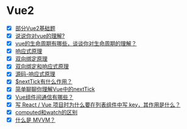 # Vue2

- [x] [部分Vue2基础题](https://github.com/yihan12/Frontend-interview/issues/26)
- [x] [说说你对vue的理解?](https://github.com/yihan12/Frontend-interview/issues/1)
- [x] [vue的生命周期有哪些，谈谈你对生命周期的理解？](https://github.com/yihan12/Frontend-interview/issues/2)
- [x] [响应式原理](https://github.com/yihan12/Frontend-interview/issues/3)
- [x] [双向绑定原理](https://github.com/yihan12/Frontend-interview/issues/4)
- [x] [双向绑定和响应式原理](https://github.com/yihan12/Frontend-interview/issues/5)
- [x] [源码-响应式原理](https://github.com/yihan12/Frontend-interview/issues/6)
- [x] [$nextTick有什么作用？](https://github.com/yihan12/Frontend-interview/issues/14)
- [x] [简单聊聊你理解Vue中的nextTick](https://github.com/yihan12/Frontend-interview/issues/15)
- [x] [Vue组件间通信有哪些？](https://github.com/yihan12/Frontend-interview/issues/39)
- [x] [写 React / Vue 项目时为什么要在列表组件中写 key，其作用是什么？](https://github.com/yihan12/Frontend-interview/issues/47)
- [x] [computed和watch的区别](https://github.com/yihan12/Frontend-interview/issues/48) 
- [x] [什么是 MVVM？](https://github.com/yihan12/Frontend-interview/issues/49)
